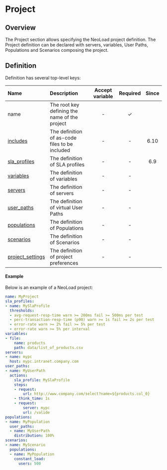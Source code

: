 # Project

## Overview

The Project section allows specifying the NeoLoad project definition.
The Project definition can be declared with servers, variables, User Paths, Populations and Scenarios composing the project.

## Definition

Definition has several top-level keys:

| Name                           | Description                                    | Accept variable | Required | Since |
|:------------------------------ |:---------------------------------------------- |:---------------:|:--------:|:-----:|
| name                           | The root key defining the name of the project  | -               | &#x2713; |       |
| [includes](include.md)         | The definition of as-code files to be included | -               | -        | 6.10  |
| [sla_profiles](sla-profile.md) | The definition of SLA profiles                 | -               | -        | 6.9   |
| [variables](variables.md)      | The definition of variables                    | -               | -        |       |
| [servers](server.md)           | The definition of servers                      | -               | -        |       |
| [user_paths](user-paths.md)    | The definition of virtual User Paths           | -               | -        |       |
| [populations](population.md)   | The definition of Populations                  | -               | -        |       |
| [scenarios](scenario.md)       | The definition of Scenarios                    | -               | -        |       |
| [project_settings](project_settings.md) | The definition of project preferences | -               | -        |       |

#### Example
Below is an example of a NeoLoad project:

```yaml
name: MyProject
sla_profiles:
- name: MySlaProfile
  thresholds:
  - avg-request-resp-time warn >= 200ms fail >= 500ms per test
  - perc-transaction-resp-time (p90) warn >= 1s fail >= 2s per test
  - error-rate warn >= 2% fail >= 5% per test
  - error-rate warn >= 5% per interval
variables:
- file:
    name: products
    path: data/list_of_products.csv
servers:
- name: mypc
  host: mypc.intranet.company.com
user_paths:
- name: MyUserPath
  actions:
    sla_profile: MySlaProfile
    steps:
    - request:
        url: http://www.company.com/select?name=${products.col_0}
    - think_time: 1s
    - request:
        server: mypc
        url: /valide
populations:
- name: MyPopulation
  user_paths:
  - name: MyUserPath
    distribution: 100%
scenarios:
- name: MyScenario
  populations:
  - name: MyPopulation
    constant_load:
      users: 500
```
